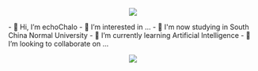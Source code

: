 <p align="center">
<img src="https://capsule-render.vercel.app/api?type=waving&color=timeGradient&height=300&&section=header&text={👋 Hi }&fontSize=90&fontAlign=50&fontAlignY=30&desc={I'm echoChalo!}&descAlign=50&descSize=30&descAlignY=60&animation=twinkling" />
</p>
- 👋 Hi, I’m echoChalo
- 👀 I’m interested in ...
- 📕 I'm now studying in South China Normal University
- 🌱 I’m currently learning Artificial Intelligence
- 💞️ I’m looking to collaborate on ...

<!---
echoChalo/echoChalo is a ✨ special ✨ repository because its `README.md` (this file) appears on your GitHub profile.
You can click the Preview link to take a look at your changes.
--->
<p align="center">
<img src="https://capsule-render.vercel.app/api?type=waving&color=timeGradient&height=300&&section=footer&text={The End}&fontSize=90&fontAlign=50&fontAlignY=70&desc={}&descAlign=50&descSize=30&descAlignY=40&animation=twinkling" />
</p>

